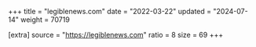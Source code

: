+++
title = "legiblenews.com"
date = "2022-03-22"
updated = "2024-07-14"
weight = 70719

[extra]
source = "https://legiblenews.com"
ratio = 8
size = 69
+++

